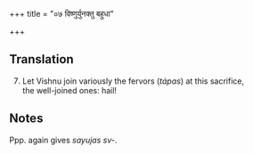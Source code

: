 +++
title = "०७ विष्णुर्युनक्तु बहुधा"

+++
## Translation
7. Let Vishnu join variously the fervors (*tápas*) at this sacrifice,  
the well-joined ones: hail!

## Notes
Ppp. again gives *sayujas sv-*.
